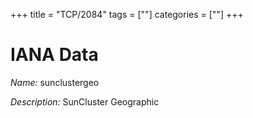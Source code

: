 +++
title = "TCP/2084"
tags = [""]
categories = [""]
+++

# IANA Data

_Name:_ sunclustergeo

_Description:_ SunCluster Geographic

